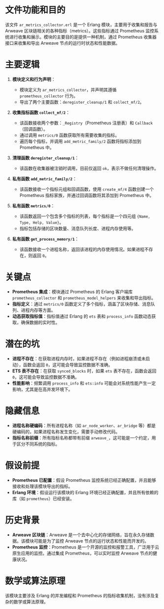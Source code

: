 # 文件功能和目的
该文件 `ar_metrics_collector.erl` 是一个 Erlang 模块，主要用于收集和报告与 Arweave 区块链相关的各种指标（metrics）。这些指标通过 Prometheus 监控系统进行收集和展示。模块的主要目的是提供一种机制，通过 Prometheus 收集器接口来收集和导出 Arweave 节点的运行时状态和性能数据。

# 主要逻辑
1. **模块定义和行为声明**：
   - 模块定义为 `ar_metrics_collector`，并声明其遵循 `prometheus_collector` 行为。
   - 导出了两个主要函数：`deregister_cleanup/1` 和 `collect_mf/2`。

2. **收集指标函数 `collect_mf/2`**：
   - 该函数接收两个参数：`_Registry`（Prometheus 注册表）和 `Callback`（回调函数）。
   - 通过调用 `metrics/0` 函数获取所有需要收集的指标。
   - 遍历每个指标，并调用 `add_metric_family/2` 函数将指标添加到 Prometheus 中。

3. **清理函数 `deregister_cleanup/1`**：
   - 该函数在收集器被注销时调用，目前仅返回 `ok`，表示不做任何清理操作。

4. **私有函数 `add_metric_family/2`**：
   - 该函数接收一个指标元组和回调函数，使用 `create_mf/4` 函数创建一个 Prometheus 指标家族，并通过回调函数将其添加到 Prometheus 中。

5. **私有函数 `metrics/0`**：
   - 该函数返回一个包含多个指标的列表，每个指标是一个四元组 `{Name, Type, Help, Value}`。
   - 指标包括存储的区块数量、消息队列长度、进程内存使用等。

6. **私有函数 `get_process_memory/1`**：
   - 该函数接收一个进程名称，返回该进程的内存使用情况。如果进程不存在，则返回 `0`。

# 关键点
- **Prometheus 集成**：模块通过 Prometheus 的 Erlang 客户端库 `prometheus_collector` 和 `prometheus_model_helpers` 来收集和导出指标。
- **指标定义**：通过 `metrics/0` 函数定义了多个指标，涵盖了区块存储、消息队列、进程内存等方面。
- **动态获取指标值**：指标值通过 Erlang 的 `ets` 表和 `process_info` 函数动态获取，确保数据的实时性。

# 潜在的坑
- **进程不存在**：在获取进程内存时，如果进程不存在（例如进程崩溃或未启动），函数会返回 `0`，这可能会导致监控数据不准确。
- **ETS 表不存在**：在获取 `synced_blocks` 时，如果 `ets` 表不存在，函数会返回 `0`，这可能会导致监控数据不准确。
- **性能影响**：频繁调用 `process_info` 和 `ets:info` 可能会对系统性能产生一定影响，尤其是在高并发环境下。

# 隐藏信息
- **进程名称硬编码**：所有进程名称（如 `ar_node_worker`、`ar_bridge` 等）都是硬编码的，如果进程名称发生变化，需要手动修改代码。
- **指标名称前缀**：所有指标名称都带有前缀 `arweave_`，这可能是一个约定，用于区分不同系统的指标。

# 假设前提
- **Prometheus 已配置**：假设 Prometheus 监控系统已经正确配置，并且能够接收和处理该模块导出的指标。
- **Erlang 环境**：假设运行该模块的 Erlang 环境已经正确配置，并且所有依赖的库（如 `prometheus`）已经安装。

# 历史背景
- **Arweave 区块链**：Arweave 是一个去中心化的存储网络，旨在永久存储数据。该模块可能是为了监控 Arweave 节点的运行状态和性能而开发的。
- **Prometheus 监控**：Prometheus 是一个开源的监控和报警工具，广泛用于云原生应用的监控。通过集成 Prometheus，可以实时监控 Arweave 节点的健康状况。

# 数学或算法原理
该模块主要涉及 Erlang 的并发编程和 Prometheus 的指标收集机制，没有涉及复杂的数学或算法原理。
